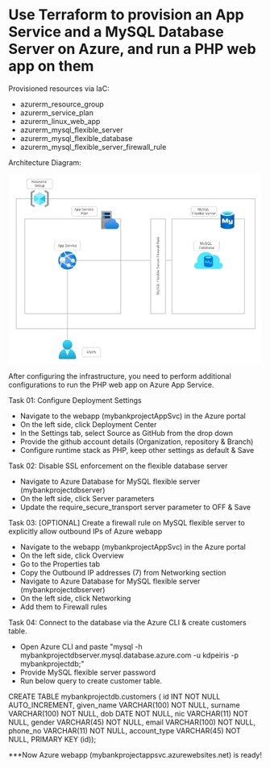 # Use Terraform to provision an App Service and a MySQL Database Server on Azure, and run a PHP web app on them

Provisioned resources via IaC:

- azurerm_resource_group
- azurerm_service_plan
- azurerm_linux_web_app
- azurerm_mysql_flexible_server
- azurerm_mysql_flexible_database
- azurerm_mysql_flexible_server_firewall_rule

Architecture Diagram:

![alt text](https://github.com/kdpeiris/MyBankProjectInfra/blob/main/Azure%20Architecture.png)

After configuring the infrastructure, you need to perform additional configurations to run the PHP web app on Azure App Service.

Task 01: Configure Deployment Settings

- Navigate to the webapp (mybankprojectAppSvc) in the Azure portal
- On the left side, click Deployment Center
- In the Settings tab, select Source as GitHub from the drop down
- Provide the github account details (Organization, repository & Branch)
- Configure runtime stack as PHP, keep other settings as default & Save

Task 02: Disable SSL enforcement on the flexible database server

- Navigate to Azure Database for MySQL flexible server (mybankprojectdbserver)
- On the left side, click Server parameters
- Update the require_secure_transport server parameter to OFF & Save

Task 03: [OPTIONAL] Create a firewall rule on MySQL flexible server to explicitly allow outbound IPs of Azure webapp

- Navigate to the webapp (mybankprojectAppSvc) in the Azure portal
- On the left side, click Overview
- Go to the Properties tab
- Copy the Outbound IP addresses (7) from Networking section
- Navigate to Azure Database for MySQL flexible server (mybankprojectdbserver)
- On the left side, click Networking
- Add them to Firewall rules

Task 04: Connect to the database via the Azure CLI & create customers table.

- Open Azure CLI and paste "mysql -h mybankprojectdbserver.mysql.database.azure.com -u kdpeiris -p mybankprojectdb;"
- Provide MySQL flexible server password
- Run below query to create customer table.

CREATE TABLE mybankprojectdb.customers ( id INT NOT NULL AUTO_INCREMENT, given_name VARCHAR(100) NOT NULL, surname VARCHAR(100) NOT NULL, dob DATE NOT NULL, nic VARCHAR(11) NOT NULL, gender VARCHAR(45) NOT NULL, email VARCHAR(100) NOT NULL, phone_no VARCHAR(11) NOT NULL, account_type VARCHAR(45) NOT NULL, PRIMARY KEY (id));

***Now Azure webapp (mybankprojectappsvc.azurewebsites.net) is ready!
